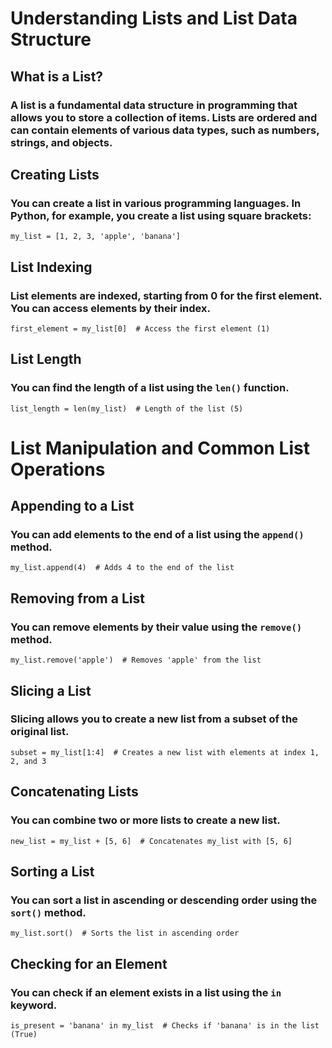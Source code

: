 # Understanding Lists and List Data Structure

## What is a List?

### A list is a fundamental data structure in programming that allows you to store a collection of items. Lists are ordered and can contain elements of various data types, such as numbers, strings, and objects.

## Creating Lists
### You can create a list in various programming languages. In Python, for example, you create a list using square brackets:

```
my_list = [1, 2, 3, 'apple', 'banana']
```

## List Indexing
### List elements are indexed, starting from 0 for the first element. You can access elements by their index.
```
first_element = my_list[0]  # Access the first element (1)
```

## List Length
### You can find the length of a list using the `len()` function.
```
list_length = len(my_list)  # Length of the list (5)
```

# List Manipulation and Common List Operations

## Appending to a List
### You can add elements to the end of a list using the `append()` method.
```
my_list.append(4)  # Adds 4 to the end of the list
```

## Removing from a List
### You can remove elements by their value using the `remove()` method.
```
my_list.remove('apple')  # Removes 'apple' from the list
```

## Slicing a List
### Slicing allows you to create a new list from a subset of the original list.
```
subset = my_list[1:4]  # Creates a new list with elements at index 1, 2, and 3
```

## Concatenating Lists
### You can combine two or more lists to create a new list.
```
new_list = my_list + [5, 6]  # Concatenates my_list with [5, 6]
```

## Sorting a List
### You can sort a list in ascending or descending order using the `sort()` method.
```
my_list.sort()  # Sorts the list in ascending order
```

## Checking for an Element
### You can check if an element exists in a list using the `in` keyword.
```
is_present = 'banana' in my_list  # Checks if 'banana' is in the list (True)
```